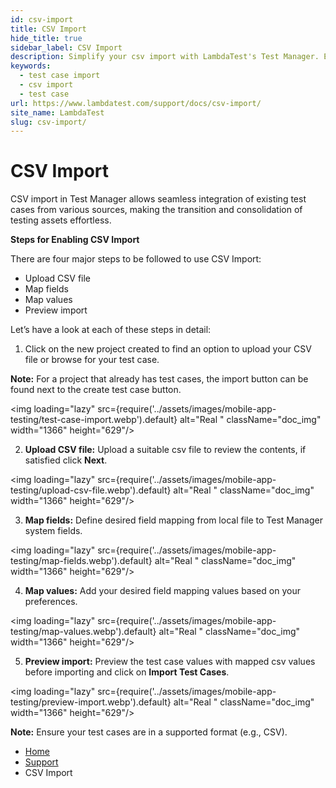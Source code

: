 ```yaml
---
id: csv-import
title: CSV Import
hide_title: true
sidebar_label: CSV Import
description: Simplify your csv import with LambdaTest's Test Manager. Easily upload and manage test cases to enhance testing efficiency and productivity.
keywords:
  - test case import
  - csv import
  - test case
url: https://www.lambdatest.com/support/docs/csv-import/
site_name: LambdaTest
slug: csv-import/
---
```


<script type="application/ld+json"
      dangerouslySetInnerHTML={{ __html: JSON.stringify({
       "@context": "https://schema.org",
        "@type": "BreadcrumbList",
        "itemListElement": [{
          "@type": "ListItem",
          "position": 1,
          "name": "LambdaTest",
          "item": "https://www.lambdatest.com"
        },{
          "@type": "ListItem",
          "position": 2,
          "name": "Support",
          "item": "https://www.lambdatest.com/support/docs/"
        },{
          "@type": "ListItem",
          "position": 3,
          "name": "CSV Import",
          "item": "https://www.lambdatest.com/support/docs/csv-import/"
        }]
      })
    }}
></script>

# CSV Import

CSV import in Test Manager allows seamless integration of existing test cases from various sources, making the transition and consolidation of testing assets effortless.

**Steps for Enabling CSV Import**

There are four major steps to be followed to use CSV Import:

- Upload CSV file
- Map fields
- Map values
- Preview import

Let’s have a look at each of these steps in detail: 

1. Click on the new project created to find an option to upload your CSV file or browse for your test case. 

**Note:** For a project that already has test cases, the import button can be found next to the create test case button.

<img loading="lazy" src={require('../assets/images/mobile-app-testing/test-case-import.webp').default} alt="Real "  className="doc_img" width="1366" height="629"/>

2. **Upload CSV file:** Upload a suitable csv file to review the contents, if satisfied click **Next**.

<img loading="lazy" src={require('../assets/images/mobile-app-testing/upload-csv-file.webp').default} alt="Real "  className="doc_img" width="1366" height="629"/>

3. **Map fields:** Define desired field mapping from local file to Test Manager system fields.

<img loading="lazy" src={require('../assets/images/mobile-app-testing/map-fields.webp').default} alt="Real "  className="doc_img" width="1366" height="629"/>

4. **Map values:** Add your desired field mapping values based on your preferences.   

<img loading="lazy" src={require('../assets/images/mobile-app-testing/map-values.webp').default} alt="Real "  className="doc_img" width="1366" height="629"/>

5. **Preview import:** Preview the test case values with mapped csv values before importing and click on **Import Test Cases**.

<img loading="lazy" src={require('../assets/images/mobile-app-testing/preview-import.webp').default} alt="Real "  className="doc_img" width="1366" height="629"/>

**Note:** Ensure your test cases are in a supported format (e.g., CSV).




<nav aria-label="breadcrumbs">
  <ul className="breadcrumbs">
    <li className="breadcrumbs__item">
      <a className="breadcrumbs__link" href="https://www.lambdatest.com">
        Home
      </a>
    </li>
    <li className="breadcrumbs__item">
      <a className="breadcrumbs__link" target="_self" href="https://www.lambdatest.com/support/docs/">
        Support
      </a>
    </li>
    <li className="breadcrumbs__item breadcrumbs__item--active">
      <span className="breadcrumbs__link">
        CSV Import
      </span>
    </li>
  </ul>
</nav>
